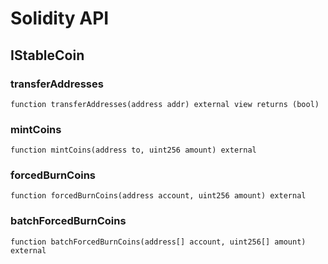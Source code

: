 # Solidity API

## IStableCoin

### transferAddresses

```solidity
function transferAddresses(address addr) external view returns (bool)
```

### mintCoins

```solidity
function mintCoins(address to, uint256 amount) external
```

### forcedBurnCoins

```solidity
function forcedBurnCoins(address account, uint256 amount) external
```

### batchForcedBurnCoins

```solidity
function batchForcedBurnCoins(address[] account, uint256[] amount) external
```

